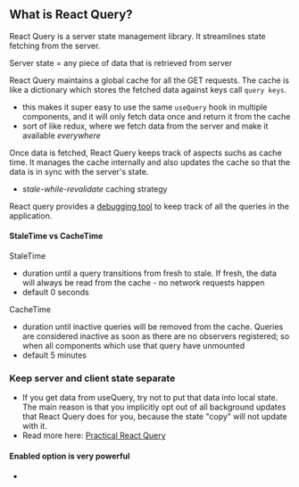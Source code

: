 ## What is React Query?

React Query is a server state management library. It streamlines state fetching from the server.

Server state = any piece of data that is retrieved from server

React Query maintains a global cache for all the GET requests. The cache is like a dictionary which stores the fetched data against keys call `query keys`.
  - this makes it super easy to use the same `useQuery` hook in multiple components, and it will only fetch data once and return it from the cache
  - sort of like redux, where we fetch data from the server and make it available _everywhere_

Once data is fetched, React Query keeps track of aspects suchs as cache time. It manages the cache internally and also updates the cache so that the data is in sync with the server's state.
  - _stale-while-revalidate_ caching strategy

React query provides a [debugging tool](https://react-query.tanstack.com/devtools) to keep track of all the queries in the application.

#### StaleTime vs CacheTime

StaleTime
- duration until a query transitions from fresh to stale. If fresh, the data will always be read from the cache - no network requests happen
- default 0 seconds

CacheTime
- duration until inactive queries will be removed from the cache. Queries are considered inactive as soon as there are no observers registered; so when all components which use that query have unmounted
- default 5 minutes

### Keep server and client state separate

- If you get data from useQuery, try not to put that data into local state. The main reason is that you implicitly opt out of all background updates that React Query does for you, because the state "copy" will not update with it.
- Read more here: [Practical React Query](https://tkdodo.eu/blog/practical-react-query)

#### Enabled option is very powerful

- 
